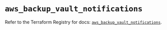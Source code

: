 # `aws_backup_vault_notifications`

Refer to the Terraform Registry for docs: [`aws_backup_vault_notifications`](https://registry.terraform.io/providers/hashicorp/aws/6.6.0/docs/resources/backup_vault_notifications).
